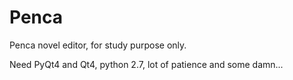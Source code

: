 # Penca
Penca novel editor, for study purpose only.

Need PyQt4 and Qt4, python 2.7, lot of patience and some damn...
